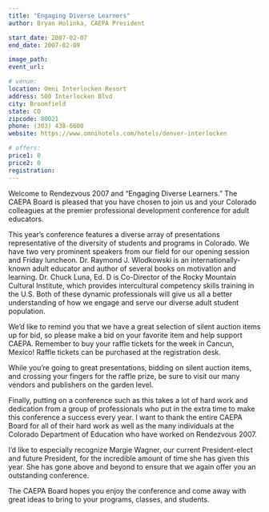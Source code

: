 ```yaml
---
title: "Engaging Diverse Learners"
author: Bryan Holinka, CAEPA President

start_date: 2007-02-07
end_date: 2007-02-09

image_path:
event_url: 

# venue:
location: Omni Interlocken Resort
address: 500 Interlocken Blvd
city: Broomfield
state: CO
zipcode: 80021
phone: (303) 438-6600
website: https://www.omnihotels.com/hotels/denver-interlocken

# offers:
price1: 0
price2: 0
registration: 
---
```

Welcome to Rendezvous 2007 and “Engaging Diverse Learners.” The CAEPA Board is
pleased that you have chosen to join us and your Colorado colleagues at the premier professional
development conference for adult educators.

This year’s conference features a diverse array of presentations representative of the diversity
of students and programs in Colorado. We have two very prominent speakers from
our field for our opening session and Friday luncheon. Dr. Raymond J. Wlodkowski is an
internationally-known adult educator and author of several books on motivation and learning.
Dr. Chuck Luna, Ed. D is Co-Director of the Rocky Mountain Cultural Institute, which
provides intercultural competency skills training in the U.S. Both of these dynamic professionals will give us all a better understanding of how we engage and serve our diverse adult student population.

We’d like to remind you that we have a great selection of silent auction items up for bid, so
please make a bid on your favorite item and help support CAEPA. Remember to buy your
raffle tickets for the week in Cancun, Mexico! Raffle tickets can be purchased at the registration desk.

While you’re going to great presentations, bidding on silent auction items, and crossing
your fingers for the raffle prize, be sure to visit our many vendors and publishers on the
garden level.

Finally, putting on a conference such as this takes a lot of hard work and dedication from
a group of professionals who put in the extra time to make this conference a success every
year. I want to thank the entire CAEPA Board for all of their hard work as well as the many
individuals at the Colorado Department of Education who have worked on Rendezvous
2007.

I’d like to especially recognize Margie Wagner, our current President-elect and future President, for the incredible amount of time she has given this year. She has gone above and
beyond to ensure that we again offer you an outstanding conference.

The CAEPA Board hopes you enjoy the conference and come away with great ideas to bring
to your programs, classes, and students.